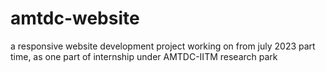 # amtdc-website
a responsive website development project working on from july 2023 part time, as one part of internship under AMTDC-IITM research park
